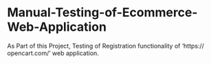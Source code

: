 # Manual-Testing-of-Ecommerce-Web-Application
As Part of this Project, Testing of Registration functionality of ‘https:// opencart.com/’ web application.
